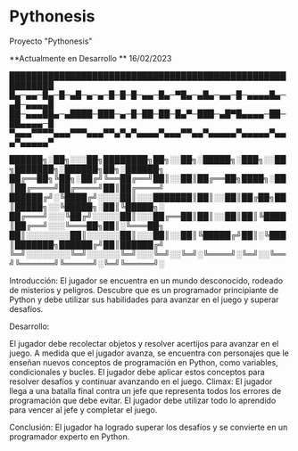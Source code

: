 # Pythonesis
 Proyecto "Pythonesis"

 **Actualmente en Desarrollo ** 16/02/2023

 
 ██████████████████████████████████████████████████████████
█▄─▄▄─█▄─█─▄█─▄─▄─█─█─█─▄▄─█▄─▀█▄─▄█▄─▄▄─█─▄▄▄▄█▄─▄█─▄▄▄▄█
██─▄▄▄██▄─▄████─███─▄─█─██─██─█▄▀─███─▄█▀█▄▄▄▄─██─██▄▄▄▄─█
▀▄▄▄▀▀▀▀▄▄▄▀▀▀▄▄▄▀▀▄▀▄▀▄▄▄▄▀▄▄▄▀▀▄▄▀▄▄▄▄▄▀▄▄▄▄▄▀▄▄▄▀▄▄▄▄▄▀
 

██████╗░██╗░░░██╗████████╗██╗░░██╗░█████╗░███╗░░██╗███████╗░██████╗██╗░██████╗
██╔══██╗╚██╗░██╔╝╚══██╔══╝██║░░██║██╔══██╗████╗░██║██╔════╝██╔════╝██║██╔════╝
██████╔╝░╚████╔╝░░░░██║░░░███████║██║░░██║██╔██╗██║█████╗░░╚█████╗░██║╚█████╗░
██╔═══╝░░░╚██╔╝░░░░░██║░░░██╔══██║██║░░██║██║╚████║██╔══╝░░░╚═══██╗██║░╚═══██╗
██║░░░░░░░░██║░░░░░░██║░░░██║░░██║╚█████╔╝██║░╚███║███████╗██████╔╝██║██████╔╝
╚═╝░░░░░░░░╚═╝░░░░░░╚═╝░░░╚═╝░░╚═╝░╚════╝░╚═╝░░╚══╝╚══════╝╚═════╝░╚═╝╚═════╝░

Introducción: El jugador se encuentra en un mundo desconocido, rodeado de misterios y peligros. Descubre que es un programador principiante de Python y debe utilizar sus habilidades para avanzar en el juego y superar desafíos.

Desarrollo:

El jugador debe recolectar objetos y resolver acertijos para avanzar en el juego.
A medida que el jugador avanza, se encuentra con personajes que le enseñan nuevos conceptos de programación en Python, como variables, condicionales y bucles.
El jugador debe aplicar estos conceptos para resolver desafíos y continuar avanzando en el juego.
Climax: El jugador llega a una batalla final contra un jefe que representa todos los errores de programación que debe evitar. El jugador debe utilizar todo lo aprendido para vencer al jefe y completar el juego.

Conclusión: El jugador ha logrado superar los desafíos y se convierte en un programador experto en Python.




